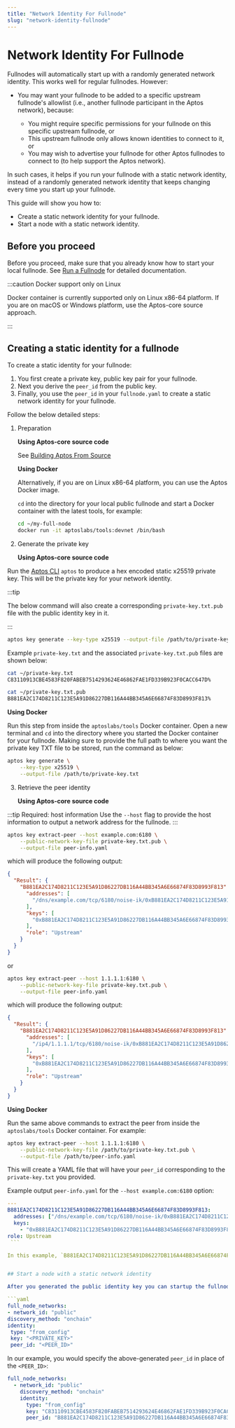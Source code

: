 ```yaml
---
title: "Network Identity For Fullnode"
slug: "network-identity-fullnode"
---
```


# Network Identity For Fullnode

Fullnodes will automatically start up with a randomly generated network identity. This works well for regular fullnodes. However:

- You may want your fullnode to be added to a specific upstream fullnode's allowlist (i.e., another fullnode participant in the Aptos network), because:

  - You might require specific permissions for your fullnode on this specific upstream fullnode, or
  - This upstream fullnode only allows known identities to connect to it, or
  - You may wish to advertise your fullnode for other Aptos fullnodes to connect to (to help support the Aptos network).

In such cases, it helps if you run your fullnode with a static network identity, instead of a randomly generated network identity that keeps changing every time you start up your fullnode.

This guide will show you how to:

- Create a static network identity for your fullnode.
- Start a node with a static network identity.

## Before you proceed

Before you proceed, make sure that you already know how to start your local fullnode. See [Run a Fullnode](./index.md) for detailed documentation.

:::caution Docker support only on Linux

Docker container is currently supported only on Linux x86-64 platform. If you are on macOS or Windows platform, use the Aptos-core source approach.

:::

## Creating a static identity for a fullnode

To create a static identity for your fullnode:

1. You first create a private key, public key pair for your fullnode.
2. Next you derive the `peer_id` from the public key.
3. Finally, you use the `peer_id` in your `fullnode.yaml` to create a static network identity for your fullnode.

Follow the below detailed steps:

1. Preparation

   **Using Aptos-core source code**

   See [Building Aptos From Source](../../guides/building-from-source.md)

   **Using Docker**

   Alternatively, if you are on Linux x86-64 platform, you can use the Aptos Docker image.

   `cd` into the directory for your local public fullnode and start a Docker container with the latest tools, for example:

   ```bash
   cd ~/my-full-node
   docker run -it aptoslabs/tools:devnet /bin/bash
   ```

2. Generate the private key

   **Using Aptos-core source code**

Run the [Aptos CLI](../../tools/aptos-cli/use-cli/use-aptos-cli.md) `aptos` to produce a hex encoded static x25519 private key. This will be the private key for your network identity.

:::tip

The below command will also create a corresponding `private-key.txt.pub` file with the public identity key in it.

:::

```bash
aptos key generate --key-type x25519 --output-file /path/to/private-key.txt

```

Example `private-key.txt` and the associated `private-key.txt.pub` files are shown below:

```bash
cat ~/private-key.txt
C83110913CBE4583F820FABEB7514293624E46862FAE1FD339B923F0CACC647D%

cat ~/private-key.txt.pub
B881EA2C174D8211C123E5A91D86227DB116A44BB345A6E66874F83D8993F813%
```

**Using Docker**

Run this step from inside the `aptoslabs/tools` Docker container. Open a new terminal and `cd` into the directory where you started the Docker container for your fullnode. Making sure to provide the full path to where you want the private key TXT file to be stored, run the command as below:

```bash
aptos key generate \
    --key-type x25519 \
    --output-file /path/to/private-key.txt
```

3. Retrieve the peer identity

   **Using Aptos-core source code**

:::tip Required: host information
Use the `--host` flag to provide the host information to output a network address for the fullnode.
:::

```bash
aptos key extract-peer --host example.com:6180 \
    --public-network-key-file private-key.txt.pub \
    --output-file peer-info.yaml
```

which will produce the following output:

```json
{
  "Result": {
    "B881EA2C174D8211C123E5A91D86227DB116A44BB345A6E66874F83D8993F813": {
      "addresses": [
        "/dns/example.com/tcp/6180/noise-ik/0xB881EA2C174D8211C123E5A91D86227DB116A44BB345A6E66874F83D8993F813/handshake/0"
      ],
      "keys": [
        "0xB881EA2C174D8211C123E5A91D86227DB116A44BB345A6E66874F83D8993F813"
      ],
      "role": "Upstream"
    }
  }
}
```

or

```bash
aptos key extract-peer --host 1.1.1.1:6180 \
    --public-network-key-file private-key.txt.pub \
    --output-file peer-info.yaml
```

which will produce the following output:

```json
{
  "Result": {
    "B881EA2C174D8211C123E5A91D86227DB116A44BB345A6E66874F83D8993F813": {
      "addresses": [
        "/ip4/1.1.1.1/tcp/6180/noise-ik/0xB881EA2C174D8211C123E5A91D86227DB116A44BB345A6E66874F83D8993F813/handshake/0"
      ],
      "keys": [
        "0xB881EA2C174D8211C123E5A91D86227DB116A44BB345A6E66874F83D8993F813"
      ],
      "role": "Upstream"
    }
  }
}
```

**Using Docker**

Run the same above commands to extract the peer from inside the `aptoslabs/tools` Docker container. For example:

```bash
aptos key extract-peer --host 1.1.1.1:6180 \
    --public-network-key-file /path/to/private-key.txt.pub \
    --output-file /path/to/peer-info.yaml
```

This will create a YAML file that will have your `peer_id` corresponding to the `private-key.txt` you provided.

Example output `peer-info.yaml` for the `--host example.com:6180` option:

````yaml
---
B881EA2C174D8211C123E5A91D86227DB116A44BB345A6E66874F83D8993F813:
  addresses: ["/dns/example.com/tcp/6180/noise-ik/0xB881EA2C174D8211C123E5A91D86227DB116A44BB345A6E66874F83D8993F813/handshake/0"]
  keys:
    - "0xB881EA2C174D8211C123E5A91D86227DB116A44BB345A6E66874F83D8993F813"
role: Upstream
 ```

In this example, `B881EA2C174D8211C123E5A91D86227DB116A44BB345A6E66874F83D8993F813` is the `peer_id`. Use this in the `peer_id` field of your `fullnode.yaml` to create a static identity for your fullnode.


## Start a node with a static network identity

After you generated the public identity key you can startup the fullnode with a static network identity by using the public key in the `peer_id` field of the configuration file `fullnode.yaml`:

```yaml
full_node_networks:
- network_id: "public"
discovery_method: "onchain"
identity:
 type: "from_config"
 key: "<PRIVATE_KEY>"
 peer_id: "<PEER_ID>"
````

In our example, you would specify the above-generated `peer_id` in place of the `<PEER_ID>`:

```yaml
full_node_networks:
  - network_id: "public"
    discovery_method: "onchain"
    identity:
      type: "from_config"
      key: "C83110913CBE4583F820FABEB7514293624E46862FAE1FD339B923F0CACC647D"
      peer_id: "B881EA2C174D8211C123E5A91D86227DB116A44BB345A6E66874F83D8993F813"
```
